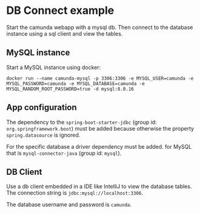 # DB Connect example

Start the camunda webapp with a mysql db.
Then connect to the database instance using a sql client and view the tables.

## MySQL instance

Start a MySQL instance using docker:

```
docker run --name camunda-mysql -p 3306:3306 -e MYSQL_USER=camunda -e MYSQL_PASSWORD=camunda -e MYSQL_DATABASE=camunda -e MYSQL_RANDOM_ROOT_PASSWORD=true -d mysql:8.0.16
```

## App configuration

The dependency to the `spring-boot-starter-jdbc` (group id: `org.springframework.boot`) must be added because otherwise the property `spring.datasource` is ignored.

For the specific database a driver dependency must be added. for MySQL that is `mysql-connector-java` (group id: `mysql`).

## DB Client

Use a db client embedded in a IDE like IntelliJ to view the database tables. The connection string is `jdbc:mysql://localhost:3306`.

The database username and password is `camunda`. 
